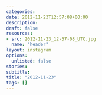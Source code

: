 ```yaml
---
categories:
date: 2012-11-23T12:57:08+00:00
description:
draft: false
resources:
- src: 2012-11-23_12-57-08_UTC.jpg
  name: "header"
layout: instagram
options:
  unlisted: false
stories:
subtitle:
title: "2012-11-23"
tags: []
---
```


 
